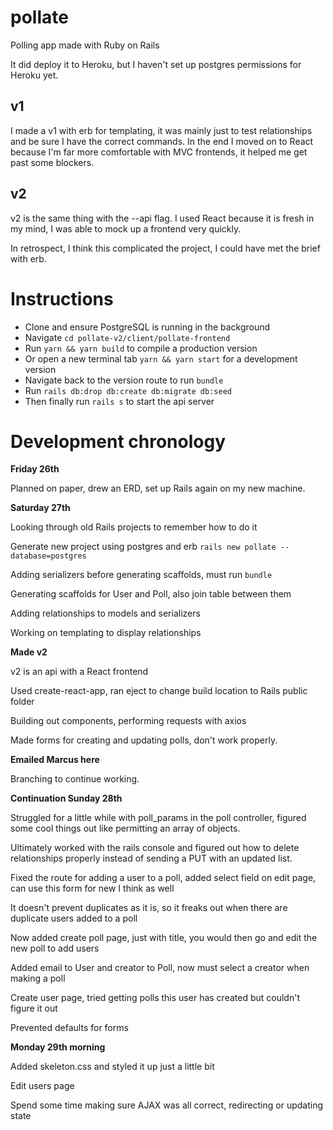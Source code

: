 # pollate
Polling app made with Ruby on Rails

It did deploy it to Heroku, but I haven't set up postgres permissions for Heroku yet.

## v1

I made a v1 with erb for templating, it was mainly just to test relationships and be sure I have the correct commands.
In the end I moved on to React because I'm far more comfortable with MVC frontends, it helped me get past some blockers.

## v2

v2 is the same thing with the --api flag. I used React because it is fresh in my mind, I was able to mock up a frontend very quickly.

In retrospect, I think this complicated the project, I could have met the brief with erb.

# Instructions

- Clone and ensure PostgreSQL is running in the background
- Navigate ```cd pollate-v2/client/pollate-frontend```
- Run ```yarn && yarn build``` to compile a production version
- Or open a new terminal tab ```yarn && yarn start``` for a development version
- Navigate back to the version route to run ```bundle```
- Run ```rails db:drop db:create db:migrate db:seed```
- Then finally run ```rails s``` to start the api server


# Development chronology

**Friday 26th**

Planned on paper, drew an ERD, set up Rails again on my new machine.


**Saturday 27th**

Looking through old Rails projects to remember how to do it

Generate new project using postgres and erb ```rails new pollate --database=postgres```

Adding serializers before generating scaffolds, must run ```bundle```

Generating scaffolds for User and Poll, also join table between them

Adding relationships to models and serializers

Working on templating to display relationships

**Made v2**

v2 is an api with a React frontend

Used create-react-app, ran eject to change build location to Rails public folder

Building out components, performing requests with axios

Made forms for creating and updating polls, don't work properly.

**Emailed Marcus here**

Branching to continue working.

**Continuation Sunday 28th**

Struggled for a little while with poll_params in the poll controller, figured some cool things out like permitting an array of objects.

Ultimately worked with the rails console and figured out how to delete relationships properly instead of sending a PUT with an updated list.

Fixed the route for adding a user to a poll, added select field on edit page, can use this form for new I think as well

It doesn't prevent duplicates as it is, so it freaks out when there are duplicate users added to a poll

Now added create poll page, just with title, you would then go and edit the new poll to add users

Added email to User and creator to Poll, now must select a creator when making a poll

Create user page, tried getting polls this user has created but couldn't figure it out

Prevented defaults for forms

**Monday 29th morning**

Added skeleton.css and styled it up just a little bit

Edit users page

Spend some time making sure AJAX was all correct, redirecting or updating state
